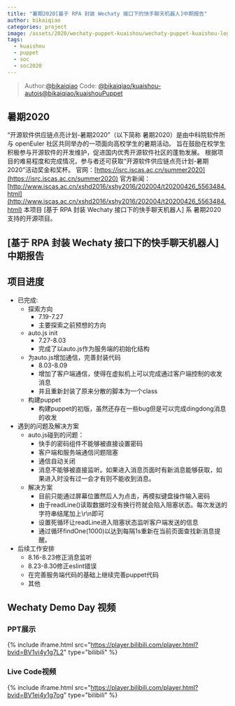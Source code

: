 ```yaml
---
title: "暑期2020[基于 RPA 封装 Wechaty 接口下的快手聊天机器人]中期报告"
author: bikaiqiao
categories: project
image: /assets/2020/wechaty-puppet-kuaishou/wechaty-puppet-kuaishou-logo2.jpeg
tags:
  - kuaishou
  - puppet
  - soc
  - soc2020
---
```


> Author:[@bikaiqiao](https://github.com/bikaiqiao)
> Code: [@bikaiqiao/kuaishou-autojs](https://github.com/bikaiqiao/kuaishou-auto)[@bikaiqiao/kuaishouPuppet](https://github.com/bikaiqiao/kuaishouPuppet)

## 暑期2020

“开源软件供应链点亮计划-暑期2020”（以下简称 暑期2020）是由中科院软件所与 openEuler 社区共同举办的一项面向高校学生的暑期活动。
旨在鼓励在校学生积极参与开源软件的开发维护，促进国内优秀开源软件社区的蓬勃发展。
根据项目的难易程度和完成情况，参与者还可获取“开源软件供应链点亮计划-暑期2020”活动奖金和奖杯。
官网：[https://isrc.iscas.ac.cn/summer2020](https://isrc.iscas.ac.cn/summer2020) 官方新闻：[http://www.iscas.ac.cn/xshd2016/xshy2016/202004/t20200426_5563484.html](http://www.iscas.ac.cn/xshd2016/xshy2016/202004/t20200426_5563484.html)
本项目 [基于 RPA 封装 Wechaty 接口下的快手聊天机器人] 系 暑期2020 支持的开源项目。

## [基于 RPA 封装 Wechaty 接口下的快手聊天机器人]中期报告

## 项目进度

- 已完成:
  - 探索方向
    - 7.19-7.27
    - 主要探索之前预想的方向
  - auto.js init
    - 7.27-8.03
    - 完成了以auto.js作为服务端的初始化结构
  - 为auto.js增加通信，完善封装代码
    - 8.03-8.09
    - 增加了客户端通信，使得在虚拟机上可以完成通过客户端控制的收发消息
    - 并且重新封装了原来分散的脚本为一个class
  - 构建puppet
    - 构建puppet的初版，虽然还存在一些bug但是可以完成dingdong消息的收发
- 遇到的问题及解决方案
  - auto.js碰到的问题：
    - 快手的密码组件不能够被直接设置密码
    - 客户端和服务端通信问题阻塞
    - 通信自动关闭
    - 消息不能够被直接监听。如果进入消息页面时有新消息能够获取，如果进入时没有过一会才有则不能收到消息。
  - 解决方案
    - 目前只能通过屏幕位置然后人为点击，再模拟键盘操作输入密码
    - 由于readLine()读取数据时没有换行符就会陷入阻塞状态。每次发送的字符串结尾加上\r\n即可
    - 设置死循环让readLine进入阻塞状态监听客户端发送的信息
    - 通过循环findOne(1000)以达到每隔1s重新在当前页面查找新消息提醒。
- 后续工作安排
  - 8.16-8.23修正消息监听
  - 8.23-8.30修正eslint错误
  - 在完善服务端代码的基础上继续完善puppet代码
  - 其他

## Wechaty Demo Day 视频

### PPT展示

{% include iframe.html src="https://player.bilibili.com/player.html?bvid=BV1vi4y1g7L2" type="bilibili" %}

### Live Code视频

{% include iframe.html src="https://player.bilibili.com/player.html?bvid=BV1ei4y1g7og" type="bilibili" %}
